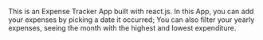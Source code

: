 This is an Expense Tracker App built with react.js. In this App, you can add your expenses by picking a date it occurred; You can also filter your yearly expenses, seeing the month with the highest and lowest expenditure.